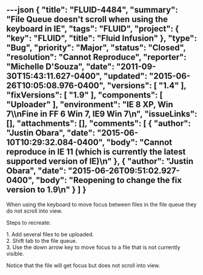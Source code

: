 ---json
{
  "title": "FLUID-4484",
  "summary": "File Queue doesn't scroll when using the keyboard in IE",
  "tags": "FLUID",
  "project": {
    "key": "FLUID",
    "title": "Fluid Infusion"
  },
  "type": "Bug",
  "priority": "Major",
  "status": "Closed",
  "resolution": "Cannot Reproduce",
  "reporter": "Michelle D'Souza",
  "date": "2011-09-30T15:43:11.627-0400",
  "updated": "2015-06-26T10:05:08.976-0400",
  "versions": [
    "1.4"
  ],
  "fixVersions": [
    "1.9"
  ],
  "components": [
    "Uploader"
  ],
  "environment": "IE 8 XP, Win 7\\\nFine in FF 6 Win 7, IE9 Win 7\n",
  "issueLinks": [],
  "attachments": [],
  "comments": [
    {
      "author": "Justin Obara",
      "date": "2015-06-10T10:29:32.084-0400",
      "body": "Cannot reproduce in IE 11 (which is currently the latest supported version of IE)\n"
    },
    {
      "author": "Justin Obara",
      "date": "2015-06-26T09:51:02.927-0400",
      "body": "Reopening to change the fix version to 1.9\n"
    }
  ]
}
---
When using the keyboard to move focus between files in the file queue they do not scroll into view.&#x20;

Steps to recreate:

1\. Add several files to be uploaded.\
2\. Shift tab to the file queue.\
3\. Use the down arrow key to move focus to a file that is not currently visible.&#x20;

Notice that the file will get focus but does not scroll into view.&#x20;

        